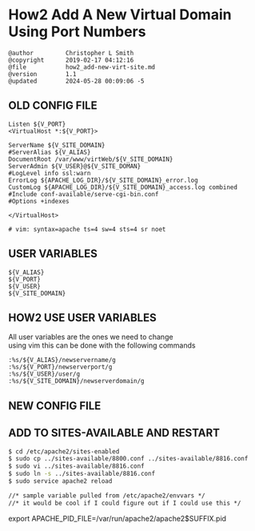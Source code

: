 # How2 Add A New Virtual Domain Using Port Numbers #

    @author         Christopher L Smith
    @copyright      2019-02-17 04:12:16
    @file           how2_add-new-virt-site.md
    @version        1.1
    @updated        2024-05-28 00:09:06 -5

## OLD CONFIG FILE ##

```config
Listen ${V_PORT}
<VirtualHost *:${V_PORT}>

ServerName ${V_SITE_DOMAIN}
#ServerAlias ${V_ALIAS}
DocumentRoot /var/www/virtWeb/${V_SITE_DOMAIN}
ServerAdmin ${V_USER}@${V_SITE_DOMAN}
#LogLevel info ssl:warn
ErrorLog ${APACHE_LOG_DIR}/${V_SITE_DOMAIN}_error.log
CustomLog ${APACHE_LOG_DIR}/${V_SITE_DOMAIN}_access.log combined
#Include conf-available/serve-cgi-bin.conf
#Options +indexes

</VirtualHost>

# vim: syntax=apache ts=4 sw=4 sts=4 sr noet
```    

## USER VARIABLES ##

```config
${V_ALIAS}
${V_PORT}
${V_USER}
${V_SITE_DOMAIN}
```    

## HOW2 USE USER VARIABLES ##

All user variables are the ones we need to change  
using vim this can be done with the following commands  

```vim
:%s/${V_ALIAS}/newservername/g
:%s/${V_PORT}/newserverport/g
:%s/${V_USER}/user/g
:%s/${V_SITE_DOMAIN}/newserverdomain/g
``` 

## NEW CONFIG FILE ##


## ADD TO SITES-AVAILABLE AND RESTART ##

```bash
$ cd /etc/apache2/sites-enabled
$ sudo cp ../sites-available/8800.conf ../sites-available/8816.conf
$ sudo vi ../sites-available/8816.conf
$ sudo ln -s ../sites-available/8816.conf
$ sudo service apache2 reload
```


```html
//* sample variable pulled from /etc/apache2/envvars */  
//* it would be cool if I could figure out if I could use this */  
```

export APACHE_PID_FILE=/var/run/apache2/apache2$SUFFIX.pid
